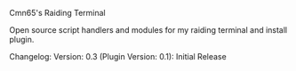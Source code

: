 Cmn65's Raiding Terminal

Open source script handlers and modules for my raiding terminal and install plugin. 

Changelog:
Version: 0.3 (Plugin Version: 0.1): Initial Release
